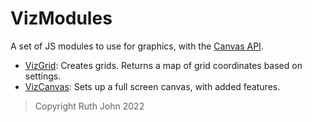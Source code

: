 # VizModules

A set of JS modules to use for graphics, with the [Canvas API](https://developer.mozilla.org/en-US/docs/Web/API/Canvas_API).

- [VizGrid](/VizGrid): Creates grids. Returns a map of grid coordinates based on settings.
- [VizCanvas](/VizCanvas): Sets up a full screen canvas, with added features.

> Copyright Ruth John 2022